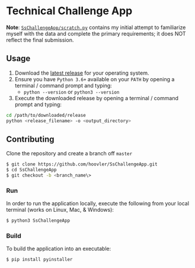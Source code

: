 # Technical Challenge App

**Note**: [`SsChallengeApp/scratch.py`](https://github.com/hoovler/SsChallengeApp/blob/master/SsChallengeApp/scratch.py) contains my initial attempt to familiarize myself with the data and complete the primary requirements; it does NOT reflect the final submission.

## Usage

1. Download the [latest release](https://github.com/hoovler/SsChallengeApp/releases) for your operating system.
2. Ensure you have `Python 3.6+` available on your `PATH` by opening a terminal / command prompt and typing: 
    * `python --version` or `python3 --version` 
3. Execute the downloaded release by opening a terminal / command prompt and typing: 

```bash
cd /path/to/downloaded/release
python <release_filename> -o <output_directory>
```

## Contributing

Clone the repository and create a branch off `master`

```bash
$ git clone https://github.com/hoovler/SsChallengeApp.git
$ cd SsChallengeApp
$ git checkout -b <branch_name\>
```

### Run

In order to run the application locally, execute the following from your local terminal (works on Linux, Mac, & Windows):

```bash
$ python3 SsChallengeApp
```

### Build

To build the application into an executable:

```bash
$ pip install pyinstaller
```